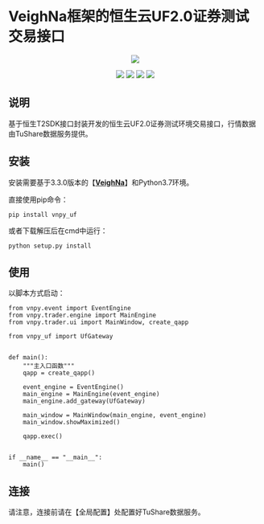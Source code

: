 # VeighNa框架的恒生云UF2.0证券测试交易接口

<p align="center">
  <img src ="https://vnpy.oss-cn-shanghai.aliyuncs.com/vnpy-logo.png"/>
</p>

<p align="center">
    <img src ="https://img.shields.io/badge/version-1.0.1-blueviolet.svg"/>
    <img src ="https://img.shields.io/badge/platform-windows-yellow.svg"/>
    <img src ="https://img.shields.io/badge/python-3.7-blue.svg" />
    <img src ="https://img.shields.io/github/license/vnpy/vnpy.svg?color=orange"/>
</p>

## 说明

基于恒生T2SDK接口封装开发的恒生云UF2.0证券测试环境交易接口，行情数据由TuShare数据服务提供。

## 安装

安装需要基于3.3.0版本的【[**VeighNa**](https://github.com/vnpy/vnpy)】和Python3.7环境。

直接使用pip命令：

```
pip install vnpy_uf
```


或者下载解压后在cmd中运行：

```
python setup.py install
```

## 使用

以脚本方式启动：

```
from vnpy.event import EventEngine
from vnpy.trader.engine import MainEngine
from vnpy.trader.ui import MainWindow, create_qapp

from vnpy_uf import UfGateway


def main():
    """主入口函数"""
    qapp = create_qapp()

    event_engine = EventEngine()
    main_engine = MainEngine(event_engine)
    main_engine.add_gateway(UfGateway)
    
    main_window = MainWindow(main_engine, event_engine)
    main_window.showMaximized()

    qapp.exec()


if __name__ == "__main__":
    main()
```

## 连接

请注意，连接前请在【全局配置】处配置好TuShare数据服务。
